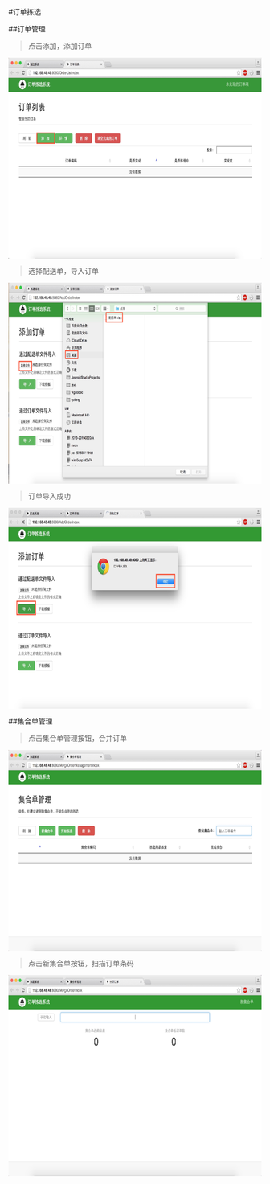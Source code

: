 #订单拣选

##订单管理
>点击添加，添加订单
<img src="images/订单列表.png" width = "600" height = "400" alt="拣选系统" align=center />

>选择配送单，导入订单
<img src="images/添加订单.png" width = "600" height = "400" alt="拣选系统" align=center />

>订单导入成功
<img src="images/订单导入成功.png" width = "600" height = "400" alt="拣选系统" align=center />



##集合单管理
>点击集合单管理按钮，合并订单

<img src="images/集合单管理1.png" width = "600" height = "400" alt="拣选系统" align=center />

>点击新集合单按钮，扫描订单条码

<img src="images/合并订单.png" width = "600" height = "400" alt="拣选系统" align=center />

